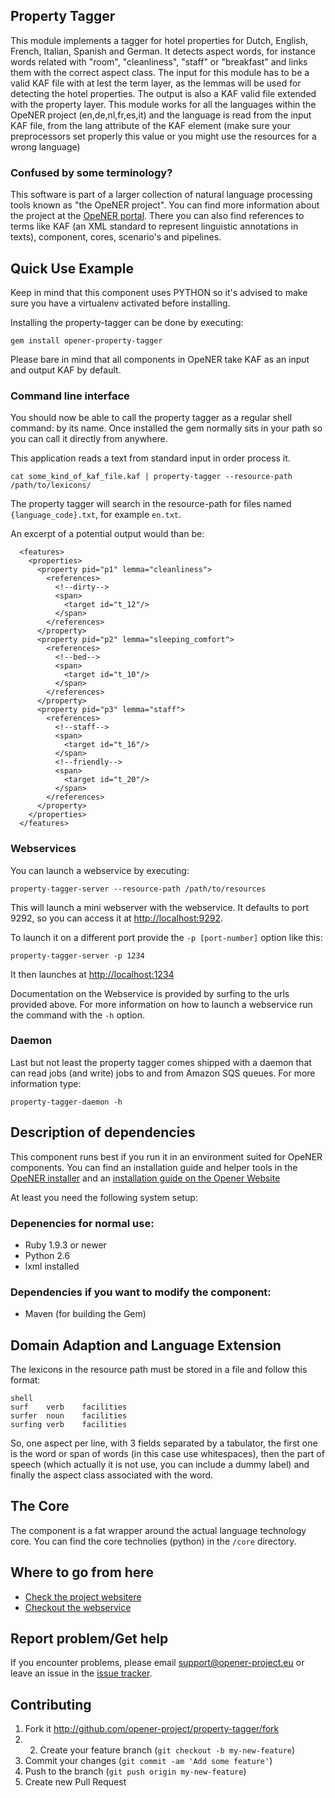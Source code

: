 Property Tagger
---------------

This module implements a tagger for hotel properties for Dutch, English, French, Italian, Spanish and German. It detects aspect words,
for instance words related with "room", "cleanliness", "staff" or "breakfast" and links them with the correct aspect class.
The input for this module has to be a valid KAF file with at lest the term layer, as the lemmas will be used for detecting the hotel properties. The output is also
a KAF valid file extended with the property layer. This module works for all the languages within the OpeNER project (en,de,nl,fr,es,it) and the language is read from
the input KAF file, from the lang attribute of the KAF element  (make sure your preprocessors set properly this value or you might use the resources for a wrong language)

### Confused by some terminology?

This software is part of a larger collection of natural language processing
tools known as "the OpeNER project". You can find more information about the
project at the [OpeNER portal](http://opener-project.github.io). There you can
also find references to terms like KAF (an XML standard to represent linguistic
annotations in texts), component, cores, scenario's and pipelines.

Quick Use Example
-----------------

Keep in mind that this component uses PYTHON so it's advised to make sure you
have a virtualenv activated before installing.

Installing the property-tagger can be done by executing:

    gem install opener-property-tagger

Please bare in mind that all components in OpeNER take KAF as an input and
output KAF by default.


### Command line interface

You should now be able to call the property tagger as a regular shell
command: by its name. Once installed the gem normally sits in your path so you can call it directly from anywhere.

This application reads a text from standard input in order process it.

    cat some_kind_of_kaf_file.kaf | property-tagger --resource-path /path/to/lexicons/

The property tagger will search in the resource-path for files named
```{language_code}.txt```, for example ```en.txt```.

An excerpt of a potential output would than be:

```
  <features>
    <properties>
      <property pid="p1" lemma="cleanliness">
        <references>
          <!--dirty-->
          <span>
            <target id="t_12"/>
          </span>
        </references>
      </property>
      <property pid="p2" lemma="sleeping_comfort">
        <references>
          <!--bed-->
          <span>
            <target id="t_10"/>
          </span>
        </references>
      </property>
      <property pid="p3" lemma="staff">
        <references>
          <!--staff-->
          <span>
            <target id="t_16"/>
          </span>
          <!--friendly-->
          <span>
            <target id="t_20"/>
          </span>
        </references>
      </property>
    </properties>
  </features>
```

### Webservices

You can launch a webservice by executing:

    property-tagger-server --resource-path /path/to/resources

This will launch a mini webserver with the webservice. It defaults to port 9292,
so you can access it at <http://localhost:9292>.

To launch it on a different port provide the `-p [port-number]` option like
this:

    property-tagger-server -p 1234

It then launches at <http://localhost:1234>

Documentation on the Webservice is provided by surfing to the urls provided
above. For more information on how to launch a webservice run the command with
the ```-h``` option.


### Daemon

Last but not least the property tagger comes shipped with a daemon that
can read jobs (and write) jobs to and from Amazon SQS queues. For more
information type:

    property-tagger-daemon -h


Description of dependencies
---------------------------

This component runs best if you run it in an environment suited for OpeNER
components. You can find an installation guide and helper tools in the [OpeNER installer](https://github.com/opener-project/opener-installer) and an
[installation guide on the Opener Website](http://opener-project.github.io/getting-started/how-to/local-installation.html)

At least you need the following system setup:

### Depenencies for normal use:

* Ruby 1.9.3 or newer
* Python 2.6
* lxml installed

### Dependencies if you want to modify the component:

* Maven (for building the Gem)


Domain Adaption and Language Extension
--------------------------------------

The lexicons in the resource path must be stored in a file and follow this format:

    shell
    surf	verb	facilities
    surfer	noun	facilities
    surfing	verb	facilities


So, one aspect per line, with 3 fields separated by a tabulator, the first one is the word or span of words (in this case use whitespaces), then the part
of speech (which actually it is not use, you can  include a dummy label) and finally the aspect class associated with the word.

The Core
--------

The component is a fat wrapper around the actual language technology core. You
can find the core technolies (python) in the ```/core``` directory.

Where to go from here
---------------------

* [Check the project websitere](http://opener-project.github.io)
* [Checkout the webservice](http://opener.olery.com/property-tagger)

Report problem/Get help
-----------------------

If you encounter problems, please email <support@opener-project.eu> or leave an
issue in the [issue tracker](https://github.com/opener-project/property-tagger/issues).

Contributing
------------

1. Fork it <http://github.com/opener-project/property-tagger/fork>
2. 2. Create your feature branch (`git checkout -b my-new-feature`)
3. Commit your changes (`git commit -am 'Add some feature'`)
4. Push to the branch (`git push origin my-new-feature`)
5. Create new Pull Request
